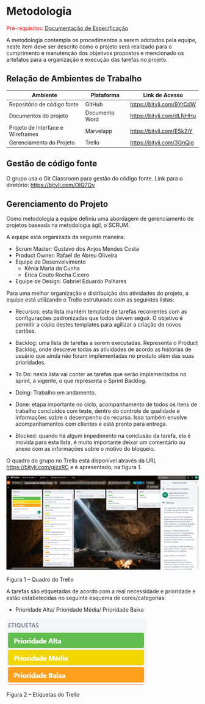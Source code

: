 
# Metodologia

<span style="color:red">Pré-requisitos: <a href="2-Especificação do Projeto.md"> Documentação de Especificação</a></span>

A metodologia contempla os procedimentos a serem adotados pela equipe, neste item deve ser descrito como o projeto será realizado para o cumprimento e manutenção dos objetivos propostos e mencionado os artefatos para a organização e execução das tarefas no projeto.

## Relação de Ambientes de Trabalho

|              Ambiente              |   Plataforma   |      Link de Acesso       |
|------------------------------------|----------------|---------------------------|
| Repositório de código fonte        | GitHub         | https://bityli.com/9YrCdW |
| Documentos do projeto              | Documento Word | https://bityli.com/dLNHHu |
| Projeto de Interface e  Wireframes | Marvelapp      | https://bityli.com/E5k2iY |
| Gerenciamento do Projeto           | Trello         | https://bityli.com/3GnQIg |

## Gestão de código fonte

O grupo usa o Git Classroom para gestão do código fonte. Link para o diretório: https://bityli.com/OIQ7Qv

## Gerenciamento do Projeto

Como metodologia a equipe definiu uma abordagem de gerenciamento de projetos baseada na metodologia ágil, o SCRUM. 

A equipe está organizada da seguinte maneira:

* Scrum Master: Gustavo dos Anjos Mendes Costa
* Product Owner: Rafael de Abreu Oliveira
* Equipe de Desenvolvimento
    * Kênia Maria da Cunha 
    * Erica Couto Rocha Cicero
* Equipe de Design: Gabriel Eduardo Palhares

Para uma melhor organização e distribuição das atividades do projeto, a equipe está utilizando o Trello estruturado com as seguintes listas:

* Recursos: esta lista mantém template de tarefas recorrentes com as configurações padronizadas que todos devem seguir. O objetivo é permitir a cópia destes templates para agilizar a criação de novos cartões. 

* Backlog: uma lista de tarefas a serem executadas. Representa o Product Backlog, onde descreve todas as atividades de acordo as histórias de usuário que ainda não foram implementadas no produto além das suas prioridades. 

* To Do: nesta lista vai conter as tarefas que serão implementados no sprint, a vigente, o que representa o Sprint Backlog.  

* Doing: Trabalho em andamento. 

* Done: etapa importante no ciclo, acompanhamento de todos os itens de trabalho concluídos com teste, dentro do controle de qualidade e informações sobre o desempenho do recurso. Isso também envolve acompanhamentos com clientes e está pronto para entrega. 

* Blocked: quando há algum impedimento na conclusão da tarefa, ela é movida para esta lista, é muito importante deixar um comentário ou anexo com as informações sobre o motivo do bloqueio. 

O quadro do grupo no Trello está disponível através da URL https://bityli.com/gjzzRC e é apresentado, na figura 1.

![](img/Trello.png)

Figura 1 – Quadro do Trello

A tarefas são etiquetadas de acordo com a real necessidade e prioridade e estão estabelecidas no seguinte esquema de cores/categorias:  

* Prioridade Alta/ Prioridade Média/ Prioridade Baixa

![](img/etiquetas.png)

Figura 2 – Etiquetas do Trello
